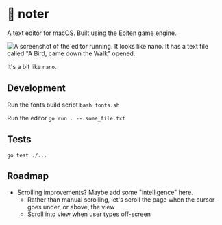 # 📝 noter

A text editor for macOS. Built using the [Ebiten](https://github.com/hajimehoshi/ebiten) game engine.

![A screenshot of the editor running. It looks like nano. It has a text file called "A Bird, came down the Walk" opened.](https://github.com/healeycodes/noter/blob/main/preview.png)

It's a bit like `nano`.

## Development

Run the fonts build script `bash fonts.sh`

Run the editor `go run . -- some_file.txt`

## Tests

`go test ./...`

## Roadmap

- Scrolling improvements? Maybe add some "intelligence" here.
  - Rather than manual scrolling, let's scroll the page when the cursor goes under, or above, the view
  - Scroll into view when user types off-screen
